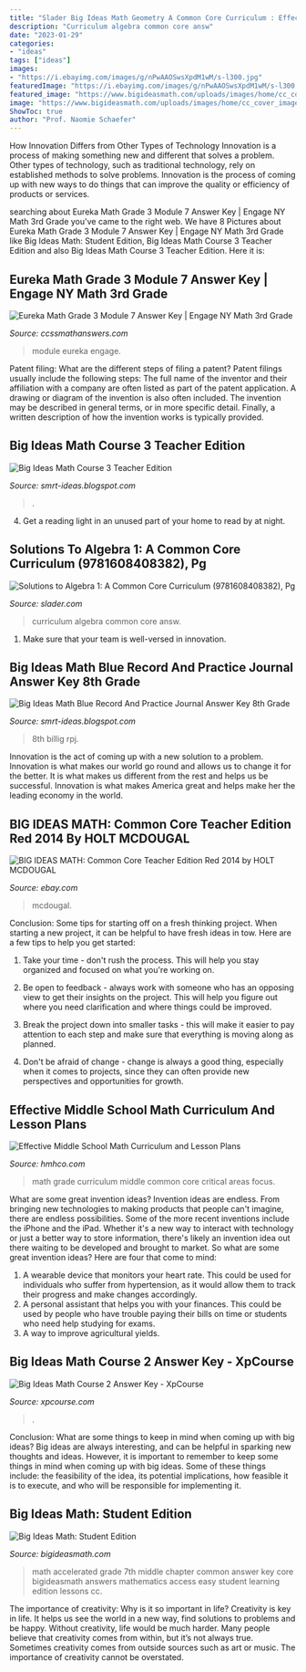 ```yaml
---
title: "Slader Big Ideas Math Geometry A Common Core Curriculum : Effective Middle School Math Curriculum And Lesson Plans"
description: "Curriculum algebra common core answ"
date: "2023-01-29"
categories:
- "ideas"
tags: ["ideas"]
images:
- "https://i.ebayimg.com/images/g/nPwAAOSwsXpdM1wM/s-l300.jpg"
featuredImage: "https://i.ebayimg.com/images/g/nPwAAOSwsXpdM1wM/s-l300.jpg"
featured_image: "https://www.bigideasmath.com/uploads/images/home/cc_cover_images/cc_cvr_red_adv_pe.png"
image: "https://www.bigideasmath.com/uploads/images/home/cc_cover_images/cc_cvr_red_adv_pe.png"
ShowToc: true
author: "Prof. Naomie Schaefer"
---
```



How Innovation Differs from Other Types of Technology
Innovation is a process of making something new and different that solves a problem. Other types of technology, such as traditional technology, rely on established methods to solve problems. Innovation is the process of coming up with new ways to do things that can improve the quality or efficiency of products or services.

	

		
searching about Eureka Math Grade 3 Module 7 Answer Key | Engage NY Math 3rd Grade you've came to the right web. We have 8 Pictures about Eureka Math Grade 3 Module 7 Answer Key | Engage NY Math 3rd Grade like Big Ideas Math: Student Edition, Big Ideas Math Course 3 Teacher Edition and also Big Ideas Math Course 3 Teacher Edition. Here it is:
		
    
## Eureka Math Grade 3 Module 7 Answer Key | Engage NY Math 3rd Grade

<img loading=lazy src="https://ccssmathanswers.com/wp-content/uploads/2021/03/eureka-math-grade-3-module-7-answer-key.jpeg" onerror="this.onerror=null;this.src='https://tse4.mm.bing.net/th?id=OIP.2eMhfHxgDtbh3pUF0DweSwHaEK&amp;pid=15.1';" alt="Eureka Math Grade 3 Module 7 Answer Key | Engage NY Math 3rd Grade">

_Source: ccssmathanswers.com_

>module eureka engage. 

	

Patent filing: What are the different steps of filing a patent?
Patent filings usually include the following steps: 
The full name of the inventor and their affiliation with a company are often listed as part of the patent application. A drawing or diagram of the invention is also often included. The invention may be described in general terms, or in more specific detail. Finally, a written description of how the invention works is typically provided.

    
## Big Ideas Math Course 3 Teacher Edition

<img loading=lazy src="https://i5.walmartimages.com/asr/f0d1ce42-611b-4290-b4f7-7b1390c244b0_1.53cef0a80a2d5cec1489de3b4bcddf09.jpeg?odnWidth=450&amp;odnHeight=450&amp;odnBg=ffffff" onerror="this.onerror=null;this.src='https://tse1.mm.bing.net/th?id=OIP.ZpbdDSch2TsXjYBJhS3f-gAAAA&amp;pid=15.1';" alt="Big Ideas Math Course 3 Teacher Edition">

_Source: smrt-ideas.blogspot.com_

>. 

	

4. Get a reading light in an unused part of your home to read by at night.

    
## Solutions To Algebra 1: A Common Core Curriculum (9781608408382), Pg

<img loading=lazy src="https://d2nchlq0f2u6vy.cloudfront.net/18/10/16/273a6620a9f52366880b37c464e6703d/2b1db5da0022cfe8bb37170b221eee73/lateximg_large.png" onerror="this.onerror=null;this.src='https://tse3.mm.bing.net/th?id=OIP.SIyx6TN-2bjeI-_hgabLvgHaCc&amp;pid=15.1';" alt="Solutions to Algebra 1: A Common Core Curriculum (9781608408382), Pg">

_Source: slader.com_

>curriculum algebra common core answ. 

	

1. Make sure that your team is well-versed in innovation.

    
## Big Ideas Math Blue Record And Practice Journal Answer Key 8th Grade

<img loading=lazy src="https://msbilligmath.weebly.com/uploads/8/5/6/0/85607748/rpj_p120.png" onerror="this.onerror=null;this.src='https://tse1.mm.bing.net/th?id=OIP.EowyTG65V9I7HPFgaDkL0QHaJR&amp;pid=15.1';" alt="Big Ideas Math Blue Record And Practice Journal Answer Key 8th Grade">

_Source: smrt-ideas.blogspot.com_

>8th billig rpj. 

	

Innovation is the act of coming up with a new solution to a problem. Innovation is what makes our world go round and allows us to change it for the better. It is what makes us different from the rest and helps us be successful. Innovation is what makes America great and helps make her the leading economy in the world.

    
## BIG IDEAS MATH: Common Core Teacher Edition Red 2014 By HOLT MCDOUGAL

<img loading=lazy src="https://i.ebayimg.com/images/g/nPwAAOSwsXpdM1wM/s-l300.jpg" onerror="this.onerror=null;this.src='https://tse1.mm.bing.net/th?id=OIP.9QTg61t3Vy_FA5D35m1kjQAAAA&amp;pid=15.1';" alt="BIG IDEAS MATH: Common Core Teacher Edition Red 2014 by HOLT MCDOUGAL">

_Source: ebay.com_

>mcdougal. 

	

Conclusion: Some tips for starting off on a fresh thinking project.
When starting a new project, it can be helpful to have fresh ideas in tow. Here are a few tips to help you get started:
1. Take your time - don't rush the process. This will help you stay organized and focused on what you're working on.

2. Be open to feedback - always work with someone who has an opposing view to get their insights on the project. This will help you figure out where you need clarification and where things could be improved.

3. Break the project down into smaller tasks - this will make it easier to pay attention to each step and make sure that everything is moving along as planned.

4. Don't be afraid of change - change is always a good thing, especially when it comes to projects, since they can often provide new perspectives and opportunities for growth.

    
## Effective Middle School Math Curriculum And Lesson Plans

<img loading=lazy src="http://www.hmhco.com/shop/books/k12/images/9781608404490.jpg" onerror="this.onerror=null;this.src='https://tse2.mm.bing.net/th?id=OIP.P-lkss3JHxxot3-WFHn2sAHaLH&amp;pid=15.1';" alt="Effective Middle School Math Curriculum and Lesson Plans">

_Source: hmhco.com_

>math grade curriculum middle common core critical areas focus. 

	

What are some great invention ideas?
Invention ideas are endless. From bringing new technologies to making products that people can't imagine, there are endless possibilities. Some of the more recent inventions include the iPhone and the iPad. Whether it's a new way to interact with technology or just a better way to store information, there's likely an invention idea out there waiting to be developed and brought to market. So what are some great invention ideas? Here are four that come to mind: 
1) A wearable device that monitors your heart rate. This could be used for individuals who suffer from hypertension, as it would allow them to track their progress and make changes accordingly. 
2) A personal assistant that helps you with your finances. This could be used by people who have trouble paying their bills on time or students who need help studying for exams. 
3) A way to improve agricultural yields.

    
## Big Ideas Math Course 2 Answer Key - XpCourse

<img loading=lazy src="https://i3.ytimg.com/vi/UAI57kAapjM/hqdefault.jpg" onerror="this.onerror=null;this.src='https://tse2.mm.bing.net/th?id=OIP.zfXYIWJyKfv3WwSVgyvEuwHaFj&amp;pid=15.1';" alt="Big Ideas Math Course 2 Answer Key - XpCourse">

_Source: xpcourse.com_

>. 

	

Conclusion: What are some things to keep in mind when coming up with big ideas?
Big ideas are always interesting, and can be helpful in sparking new thoughts and ideas. However, it is important to remember to keep some things in mind when coming up with big ideas. Some of these things include: the feasibility of the idea, its potential implications, how feasible it is to execute, and who will be responsible for implementing it.

    
## Big Ideas Math: Student Edition

<img loading=lazy src="https://www.bigideasmath.com/uploads/images/home/cc_cover_images/cc_cvr_red_adv_pe.png" onerror="this.onerror=null;this.src='https://tse2.mm.bing.net/th?id=OIP.McEBeT7U4K68VfXfSK7nMgAAAA&amp;pid=15.1';" alt="Big Ideas Math: Student Edition">

_Source: bigideasmath.com_

>math accelerated grade 7th middle chapter common answer key core bigideasmath answers mathematics access easy student learning edition lessons cc. 

	

The importance of creativity: Why is it so important in life?
Creativity is key in life. It helps us see the world in a new way, find solutions to problems and be happy. Without creativity, life would be much harder. Many people believe that creativity comes from within, but it’s not always true. Sometimes creativity comes from outside sources such as art or music. The importance of creativity cannot be overstated.

